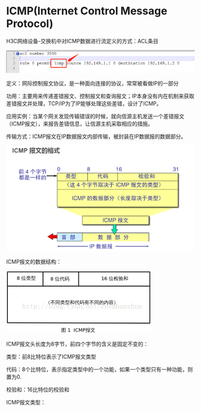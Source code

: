 # ICMP\(Internet Control Message Protocol\)

H3C网络设备-交换机中对ICMP数据进行流定义的方式：ACL条目

![](/assets/ICMP报文流定义.png) 

定义：网际控制报文协议，是一种面向连接的协议，常常被看做IP的一部分

功用：主要用来传递差错报文、控制报文和查询报文；IP本身没有内在机制来获取差错报文并处理，TCP/IP为了IP能够处理这些差错，设计了ICMP。

应用实例：当某个网关发现传输错误的时候，就向信源主机发送一个差错报文（ICMP报文），来报告差错信息，让信源主机采取相应的措施。

传输方式：ICMP报文在IP数据报文内部传输，被封装在IP数据报的数据部分。

![](/assets/icmp报文封装位置.png)

ICMP报文的数据结构：

![](/assets/icmp报文数据结构.png)

ICMP报文头长度为8字节，前四个字节的含义是固定不变的：

类型：前8比特位表示了ICMP报文类型

代码：8个比特位，表示指定类型中的一个功能，如果一个类型只有一种功能，则置为0.

校验和：16比特位的校验和



ICMP报文类型：

























